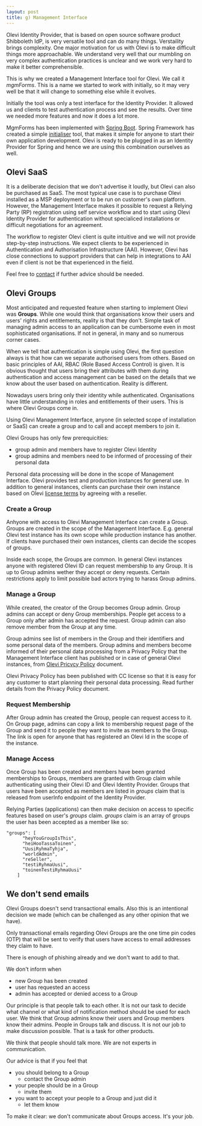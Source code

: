 ```yaml
---
layout: post
title: g) Management Interface
---
```

Olevi Identity Provider, that is based on open source software product Shibboleth IdP, is very versatile tool and can do many things. Verstaility brings complexity. One major motivation for us with Olevi is to make difficult things more approachable. We understand very well that our mumbling on very complex authentication practices is unclear and we work very hard to make it better comprehensible.

This is why we created a Management Interface tool for Olevi. We call it _mgmForms_. This is a name we started to work with initially, so it may very well be that it will change to something else while it evolves.

Initially the tool was only a test interface for the Identity Provider. It allowed us and clients to test authentication process and see the results. Over time we needed more features and now it does a lot more.

MgmForms has been implemented with [Spring Boot](https://spring.io/projects/spring-boot). Spring Framework has created a simple [initialiser](https://start.spring.io/;) tool, that makes it simple for anyone to start their own application development. Olevi is ready to be plugged in as an Identity Provider for Spring and hence we are using this combination ourselves as well.

## Olevi SaaS

It is a deliberate decision that we don't advertise it loudly, but Olevi can also be purchased as SaaS. The most typical use case is to purchase Olevi installed as a MSP deployment or to be run on customer's own platform. However, the Management Interface makes it possible to request a Relying Party (RP) registration using self service workflow and to start using Olevi Identity Provider for authentication without specialiced installations or difficult negotiations for an agreement.

The workflow to register Olevi client is quite intuitive and we will not provide step-by-step instructions. We expect clients to be experienced in Authentication and Authorisation Infrastructure (AAI). However, Olevi has close connections to support providers that can help in integrations to AAI even if client is not be that experienced in the field.

Feel free to [contact](https://www.weare.fi/en/contact-page/) if further advice should be needed.

## Olevi Groups

Most anticipated and requested feature when starting to implement Olevi was **Groups**. While one would think that organisations know their users and users' rights and entitlements, reality is that they don't. Simple task of managing admin access to an application can be cumbersome even in most sophisticated organisations. If not in general, in many and so numerous corner cases.

When we tell that authentication is simple using Olevi, the first question always is that how can we separate authorised users from others. Based on basic principles of AAI, RBAC (Role Based Access Control) is given. It is obvious thought that users bring their attributes with them during authentication and access management can be based on the details that we know about the user based on authentication. Reality is different.

Nowadays users bring only their identity while authenticated. Organisations have little understanding in roles and entitlements of their users. This is where Olevi Groups come in.

Using Olevi Management Interface, anyone (in selected scope of installation or SaaS) can create a group and to call and accept members to join it.

Olevi Groups has only few prerequicities:

* group admin and members have to register Olevi Identity
* group admins and members need to be informed of processing of their personal data

Personal data processing will be done in the scope of Management Interface. Olevi provides test and production instances for general use. In addition to general instances, clients can purchase their own instance based on Olevi [license terms](https://www.olevi.fi/Olevi-License-Terms.md) by agreeing with a reseller.

### Create a Group

Anhyone with access to Olevi Management Interface can create a Group. Groups are created in the scope of the Management Interface. E.g. general Olevi test instance has its own scope while production instance has another. If clients have purchased their own instances, clients can decide the scopes of groups.

Inside each scope, the Groups are common. In general Olevi instances anyone with registered Olevi ID can request membership to any Group. It is up to Group admins wether they accept or deny requests. Certain restrictions apply to limit possible bad actors trying to harass Group admins.

### Manage a Group

While created, the creator of the Group becomes Group admin. Group admins can accept or deny Group memberships. People get access to a Group only after admin has accepted the request. Group admin can also remove member from the Group at any time.

Group admins see list of members in the Group and their identifiers and some personal data of the members. Group admins and members become informed of their personal data processing from a Privacy Policy that the Management Interface client has published or in case of general Olevi instances, from [Olevi Pricvcy Policy](https://www.olevi.fi/tietosuoja) document.

Olevi Privacy Policy has been published with CC license so that it is easy for any customer to start planning their personal data processing. Read further details from the Privacy Policy document.

### Request Membership

After Group admin has created the Group, people can request access to it. On Group page, admins can copy a link to membership request page of the Group and send it to people they want to invite as members to the Group. The link is open for anyone that has registered an Olevi Id in the scope of the instance.

### Manage Access

Once Group has been created and members have been granted memberships to Groups, members are granted with Group claim while authenticating using their Olevi ID and Olevi Identity Provider. Groups that users have been accepted as members are listed in _groups_ claim that is released from userInfo endpoint of the Identity Provider.

Relying Parties (applications) can then make decision on access to specific features based on user's _groups_ claim. _groups_ claim is an array of groups the user has been accepted as a member like so:

    "groups": [
          "heyYouGroupIsThis",
          "heiHooTassaToinen",
          "UusiRyhmaTyhja",
          "worldAdmin",
          "reSeller",
          "testiRyhmaUusi",
          "toinenTestiRyhmaUusi"
        ]

## We don't send emails

Olevi Groups doesn't send transactional emails. Also this is an intentional decision we made (which can be challenged as any other opinion that we have).

Only transactional emails regarding Olevi Groups are the one time pin codes (OTP) that will be sent to verify that users have access to email addresses they claim to have.

There is enough of phishing already and we don't want to add to that.

We don't inform when

* new Group has been created
* user has requested an access
* admin has accepted or denied access to a Group

Our principle is that people talk to each other. It is not our task to decide what channel or what kind of notification method should be used for each user. We think that Group admins know their users and Group members know their admins. People in Groups talk and discuss. It is not our job to make discussion possible. That is a task for other products.

We think that people should talk more. We are not experts in communication.

Our advice is that if you feel that

* you should belong to a Group
    * contact the Group admin
* your people should be in a Group
    * invite them
* you want to accept your people to a Group and just did it
    * let them know

To make it clear: we don't communicate about Groups access. It's your job.